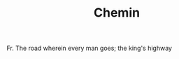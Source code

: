 ---
title: Chemin
letter: C
permalink: "/definitions/bld-chemin.html"
body: Fr. The road wherein every man goes; the king's highway
published_at: '2018-07-07'
source: Black's Law Dictionary 2nd Ed (1910)
layout: post
---